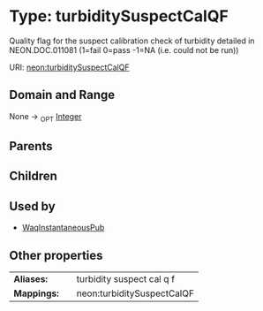 
# Type: turbiditySuspectCalQF


Quality flag for the suspect calibration check of turbidity detailed in NEON.DOC.011081 (1=fail 0=pass -1=NA (i.e. could not be run))

URI: [neon:turbiditySuspectCalQF](https://data.neonscience.org/turbiditySuspectCalQF)


## Domain and Range

None ->  <sub>OPT</sub> [Integer](types/Integer.md)

## Parents


## Children


## Used by

 * [WaqInstantaneousPub](WaqInstantaneousPub.md)

## Other properties

|  |  |  |
| --- | --- | --- |
| **Aliases:** | | turbidity suspect cal q f |
| **Mappings:** | | neon:turbiditySuspectCalQF |

